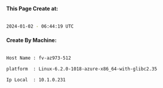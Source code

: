 
   
#### This Page Create at:

```bash

2024-01-02 - 06:44:19 UTC

```

#### Create By Machine:

```bash

Host Name : fv-az973-512

platform  : Linux-6.2.0-1018-azure-x86_64-with-glibc2.35

Ip Local  : 10.1.0.231

```

